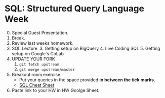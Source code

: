 # SQL:  Structured Query Language Week

0. Special Guest Presentation.
1. Break.
2. Review last weeks homework.
3. SQL Lecture.
	3. Getting setup on BigQuery
	4. Live Coding SQL
	5. Getting setup on Google's CoLab 
4. UPDATE YOUR FORK
	1. `git fetch upstream`
	2. `git merge upstream/master`
5. Breakout room exercise.
	* Put your queries in the space provided __in between the tick marks__.
	* [SQL Cheat Sheet](https://cdn.sqltutorial.org/wp-content/uploads/2016/04/SQL-cheat-sheet.pdf)
6. Paste link to your HW in HW Goolge Sheet.
